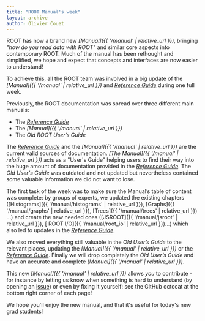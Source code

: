 ```yaml
---
title: "ROOT Manual's week"
layout: archive
author: Olivier Couet
---
```


ROOT has now a brand new _[Manual]({{ '/manual' | relative_url }})_, bringing
_"how do you read data with ROOT"_ and similar core aspects into contemporary ROOT.
Much of the manual has been rethought and simplified, we hope and expect that concepts and
interfaces are now easier to understand!


To achieve this, all the ROOT team was involved in a big update of the
_[Manual]({{ '/manual' | relative_url }})_ and _[Reference Guide](https://root.cern/doc/master/index.html)_
during one full week.

Previously, the ROOT documentation was spread over three different main manuals:

  - The _[Reference Guide](https://root.cern/doc/master/index.html)_
  - The _[Manual]({{ '/manual' | relative_url }})_
  - The _Old ROOT User’s Guide_

The _[Reference Guide](https://root.cern/doc/master/index.html)_ and the
_[Manual]({{ '/manual' | relative_url }})_ are the current valid sources of documentation.
_[The Manual]({{ '/manual' | relative_url }})_ acts as a "User's Guide" helping users to find their way into the huge amount of documentation
provided in the _[Reference Guide](https://root.cern/doc/master/index.html)_.
The _Old User's Guide_ was outdated and not updated but nevertheless contained some valuable
information we did not want to lose.

The first task of the week was to make sure the Manual’s table of content was complete: by
groups of experts, we updated the existing chapters ([Histograms]({{ '/manual/histograms' | relative_url }}),
[Graphs]({{ '/manual/graphs' | relative_url }}), [Trees]({{ '/manual/trees' | relative_url }}) ...)
and create the new needed ones ([JSROOT]({{ '/manual/jsroot' | relative_url }}), [
ROOT I/O]({{ '/manual/root_io' | relative_url }})...) which also
led to updates in the _[Reference Guide](https://root.cern/doc/master/index.html)_.

We also moved everything still valuable in the _Old User’s
Guide_ to the relevant places, updating
the _[Manual]({{ '/manual' | relative_url }})_ or the
_[Reference Guide](https://root.cern/doc/master/index.html)_. Finally we will drop
completely the _Old User’s Guide_ and have an accurate and complete
_[Manual]({{ '/manual' | relative_url }})_.


This new  _[Manual]({{ '/manual' | relative_url }})_
allows _you_ to contribute - for instance by letting us know when something
is hard to understand
(by opening an [issue](https://github.com/root-project/web/issues)) or even by fixing it
yourself: see the GitHub octocat at the bottom right corner of each page!

We hope you'll enjoy the new manual, and that it's useful for today's new grad students!